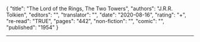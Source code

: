 {
"title": "The Lord of the Rings, The Two Towers",
"authors": "J.R.R. Tolkien",
"editors": "",
"translator": "",
"date": "2020-08-16",
"rating": "+",
"re-read": "TRUE",
"pages": "442",
"non-fiction": "",
"comic": "",
"published": "1954"
}

---
